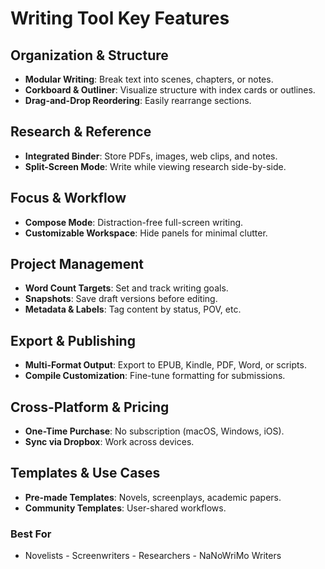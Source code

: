 <!-- @format -->

# Writing Tool Key Features

## **Organization & Structure**

- **Modular Writing**: Break text into scenes, chapters, or notes.
- **Corkboard & Outliner**: Visualize structure with index cards or outlines.
- **Drag-and-Drop Reordering**: Easily rearrange sections.

## **Research & Reference**

- **Integrated Binder**: Store PDFs, images, web clips, and notes.
- **Split-Screen Mode**: Write while viewing research side-by-side.

## **Focus & Workflow**

- **Compose Mode**: Distraction-free full-screen writing.
- **Customizable Workspace**: Hide panels for minimal clutter.

## **Project Management**

- **Word Count Targets**: Set and track writing goals.
- **Snapshots**: Save draft versions before editing.
- **Metadata & Labels**: Tag content by status, POV, etc.

## **Export & Publishing**

- **Multi-Format Output**: Export to EPUB, Kindle, PDF, Word, or scripts.
- **Compile Customization**: Fine-tune formatting for submissions.

## **Cross-Platform & Pricing**

- **One-Time Purchase**: No subscription (macOS, Windows, iOS).
- **Sync via Dropbox**: Work across devices.

## **Templates & Use Cases**

- **Pre-made Templates**: Novels, screenplays, academic papers.
- **Community Templates**: User-shared workflows.

### **Best For**

- Novelists - Screenwriters - Researchers - NaNoWriMo Writers
